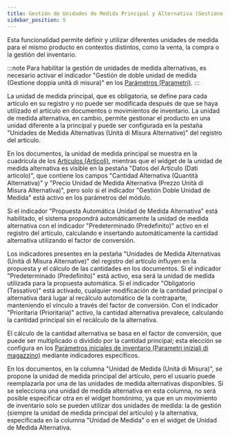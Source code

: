 ```yaml
---
title: Gestión de Unidades de Medida Principal y Alternativa (Gestione Unità di misura principale e alternativa)
sidebar_position: 5
---
```


Esta funcionalidad permite definir y utilizar diferentes unidades de medida para el mismo producto en contextos distintos, como la venta, la compra o la gestión del inventario.

:::note
Para habilitar la gestión de unidades de medida alternativas, es necesario activar el indicador "Gestión de doble unidad de medida (Gestione doppia unità di misura)" en los [Parámetros (Parametri)](/docs/configurations/parameters/sales/dn-parameters).
:::

La unidad de medida principal, que es obligatoria, se define para cada artículo en su registro y no puede ser modificada después de que se haya utilizado el artículo en documentos o movimientos de inventario. La unidad de medida alternativa, en cambio, permite gestionar el producto en una unidad diferente a la principal y puede ser configurada en la pestaña "Unidades de Medida Alternativas (Unità di Misura Alternative)" del registro del artículo.

En los documentos, la unidad de medida principal se muestra en la cuadrícula de los [Artículos (Articoli)](/docs/sales/sales-delivery-notes/insert-delivery-notes/sales-dn), mientras que el widget de la unidad de medida alternativa es visible en la pestaña "Datos del Artículo (Dati articolo)", que contiene los campos "Cantidad Alternativa (Quantità Alternativa)" y "Precio Unidad de Medida Alternativa (Prezzo Unità di Misura Alternativa)", pero solo si el indicador "Gestión Doble Unidad de Medida" está activo en los parámetros del módulo.

Si el indicador "Propuesta Automática Unidad de Medida Alternativa" está habilitado, el sistema propondrá automáticamente la unidad de medida alternativa con el indicador "Predeterminado (Predefinito)" activo en el registro del artículo, calculando e insertando automáticamente la cantidad alternativa utilizando el factor de conversión.

Los indicadores presentes en la pestaña "Unidades de Medida Alternativas (Unità di Misura Alternative)" del registro del artículo influyen en la propuesta y el cálculo de las cantidades en los documentos. Si el indicador "Predeterminado (Predefinito)" está activo, esa será la unidad de medida utilizada para la propuesta automática. Si el indicador "Obligatorio (Tassativo)" está activado, cualquier modificación de la cantidad principal o alternativa dará lugar al recálculo automático de la contraparte, manteniendo el vínculo a través del factor de conversión. Con el indicador "Prioritaria (Prioritaria)" activo, la cantidad alternativa prevalece, calculando la cantidad principal sin el recálculo de la alternativa.

El cálculo de la cantidad alternativa se basa en el factor de conversión, que puede ser multiplicado o dividido por la cantidad principal; esta elección se configura en los [Parámetros iniciales de inventario (Parametri iniziali di magazzino)](/docs/configurations/parameters/logistics/warehouse-initial-parameters/warehouse-parameters) mediante indicadores específicos.

En los documentos, en la columna "Unidad de Medida (Unità di Misura)", se propone la unidad de medida principal del artículo, pero el usuario puede reemplazarla por una de las unidades de medida alternativas disponibles. Si se selecciona una unidad de medida alternativa en esta columna, no será posible especificar otra en el widget homónimo, ya que en un movimiento de inventario solo se pueden utilizar dos unidades de medida: la de gestión (siempre la unidad de medida principal del artículo) y la alternativa, especificada en la columna "Unidad de Medida" o en el widget de Unidad de Medida Alternativa.